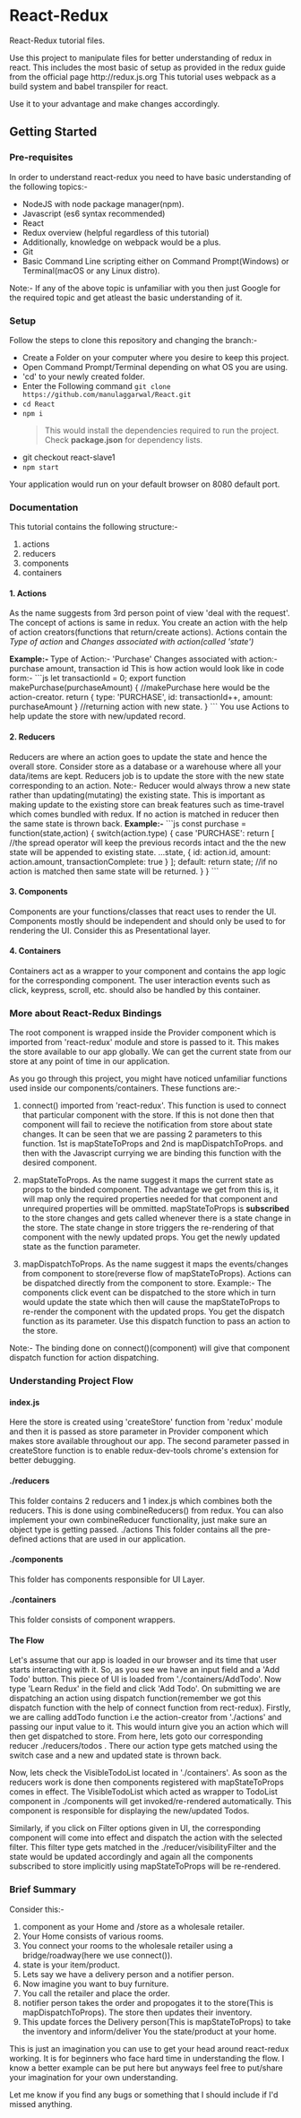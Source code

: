# React-Redux

React-Redux tutorial files.
<p>
Use this project to manipulate files for better understanding of redux in react. This includes the most basic of setup
as provided in the redux guide from the official page http://redux.js.org
This tutorial uses webpack as a build system and babel transpiler for react.

Use it to your advantage and make changes accordingly.
</p>

<h2>Getting Started</h2>

<h3>Pre-requisites</h3>

In order to understand react-redux you need to have basic understanding of the following topics:-
<ul>
  <li> NodeJS with node package manager(npm).
  <li> Javascript (es6 syntax recommended)
  <li> React
  <li> Redux overview (helpful regardless of this tutorial)
  <li> Additionally, knowledge on webpack would be a plus.
  <li> Git
  <li> Basic Command Line scripting either on Command Prompt(Windows) or Terminal(macOS or any Linux distro).
</ul>
Note:- If any of the above topic is unfamiliar with you then just Google for the required topic and get atleast the basic understanding of it.

<h3>Setup</h3>
<p>
  Follow the steps to clone this repository and changing the branch:-
  <ul>
    <li> Create a Folder on your computer where you desire to keep this project.
    <li> Open Command Prompt/Terminal depending on what OS you are using.
    <li> 'cd' to your newly created folder.
    <li> Enter the Following command <code>git clone https://github.com/manulaggarwal/React.git</code>
    <li> <code>cd React</code>
    <li> <code>npm i</code> <blockquote>This would install the dependencies required to run the project. Check <b>package.json</b> for dependency lists.</blockquote>
    <li> git checkout react-slave1
    <li> <code>npm start</code>
  </ul>
  Your application would run on your default browser on 8080 default port.
</p>

<h3>Documentation</h3>
<p>This tutorial contains the following structure:-</p>
<ol>
  <li> actions
  <li> reducers
  <li> components
  <li> containers
</ol>

<h4>1. Actions</h4>
<p>
  As the name suggests from 3rd person point of view 'deal with the request'. The concept of actions is same in redux.
  You create an action with the help of action creators(functions that return/create actions). 
  Actions contain the <i>Type of action</i> and <i>Changes associated with action(called 'state')</i>
</p>
  <b>Example:- </b>
  Type of Action:- 'Purchase'
  Changes associated with action:- purchase amount, transaction id
  This is how action would look like in code form:-
  ```js
  let transactionId = 0; 
  export function makePurchase(purchaseAmount) {   //makePurchase here would be the action-creator.
      return {
        type: 'PURCHASE',         
        id: transactionId++,
        amount: purchaseAmount 
      } //returning action with new state.
  }
  ```
  You use Actions to help update the store with new/updated record.
 
<h4>2. Reducers</h4>
  Reducers are where an action goes to update the state and hence the overall store. 
  Consider store as a database or a warehouse where all your data/items are kept.
  Reducers job is to update the store with the new state corresponding to an action.
  Note:- Reducer would always throw a new state rather than updating(mutating) the existing state. This is important as making update to the existing store can break features such as time-travel which comes bundled with redux.
  If no action is matched in reducer then the same state is thrown back.
  <b>Example:-</b>
  ```js
  const purchase = function(state,action) {
    switch(action.type) {
      case 'PURCHASE': return [           //the spread operator will keep the previous records intact and the the new state will be appended to existing state.
                          ...state,
                          {
                            id: action.id,
                            amount: action.amount,
                            transactionComplete: true
                          }
                       ];
      default: return state;        //if no action is matched then same state will be returned.
    }
  } 
  ```
<h4>3. Components</h4>
  Components are your functions/classes that react uses to render the UI. Components mostly should be independent and should only be used to for rendering the UI. Consider this as Presentational layer.
 
<h4>4. Containers</h4>
  Containers act as a wrapper to your component and contains the app logic for the corresponding component. The user interaction events such as click, keypress, scroll, etc. should also be handled by this container.

<h3>More about React-Redux Bindings</h3>

The root component is wrapped inside the Provider component which is imported from 'react-redux' module and store is passed to it. This makes the store available to our app globally. We can get the current state from our store at any point of time in our application.

As you go through this project, you might have noticed unfamiliar functions used inside our components/containers. These functions are:-

1. connect() imported from 'react-redux'. This function is used to connect that particular component with the store. If this is not done then that component will fail to recieve the notification from store about state changes. It can be seen that we are passing 2 parameters to this function. 1st is mapStateToProps and 2nd is mapDispatchToProps. and then with the Javascript currying we are binding this function with the desired component.

2. mapStateToProps. As the name suggest it maps the current state as props to the binded component. The advantage we get from this is, it will map only the required properties needed for that component and unrequired properties will be ommitted. mapStateToProps is <b>subscribed</b> to the store changes and gets called whenever there is a state change in the store. The state change in store triggers the re-rendering of that component with the newly updated props. You get the newly updated state as the function parameter.

3. mapDispatchToProps. As the name suggest it maps the events/changes from component to store(reverse flow of mapStateToProps). Actions can be dispatched directly from the component to store. Example:- The components click event can be dispatched to the store which in turn would update the state which then will cause the mapStateToProps to re-render the component with the updated props. You get the dispatch function as its parameter. Use this dispatch function to pass an action to the store.

Note:- The binding done on connect()(component) will give that component dispatch function for action dispatching.

<h3>Understanding Project Flow</h3>

<h4>index.js</h4>
Here the store is created using 'createStore' function from 'redux' module and then it is passed as store parameter in Provider component which makes store available throughout our app. The second parameter passed in createStore function is to enable redux-dev-tools chrome's extension for better debugging.

<h4>./reducers</h4>
This folder contains 2 reducers and 1 index.js which combines both the reducers. This is done using combineReducers() from redux. You can also implement your own combineReducer functionality, just make sure an object type is getting passed.

</h4>./actions</h4>
This folder contains all the pre-defined actions that are used in our application. 

<h4>./components</h4>
This folder has components responsible for UI Layer. 

<h4>./containers</h4>
This folder consists of component wrappers. 

<h4>The Flow</h4>
Let's assume that our app is loaded in our browser and its time that user starts interacting with it. 
So, as you see we have an input field and a 'Add Todo' button. This piece of UI is loaded from './containers/AddTodo'. 
Now type 'Learn Redux' in the field and click 'Add Todo'. On submitting we are dispatching an action using dispatch function(remember we got this dispatch function with the help of connect function from rect-redux). Firstly, we are calling addTodo function i.e the action-creator from './actions' and passing our input value to it. This would inturn give you an action which will then get dispatched to store. 
From here, lets goto our corresponding reducer ./reducers/todos . There our action type gets matched using the switch case and a new and updated state is thrown back.

Now, lets check the VisibleTodoList located in './containers'. As soon as the reducers work is done then components registered with mapStateToProps comes in effect. The VisibleTodoList which acted as wrapper to TodoList component in ./components will get invoked/re-rendered automatically. This component is responsible for displaying the new/updated Todos.

Similarly, if you click on Filter options given in UI, the corresponding component will come into effect and dispatch the action with the selected filter. This filter type gets matched in the ./reducer/visibilityFilter and the state would be updated accordingly and again all the components subscribed to store implicitly using mapStateToProps will be re-rendered.

<h3>Brief Summary</h3>
Consider this:-
<ol>
<li> <App> component as your Home and <Provider>/store as a wholesale retailer.
<li> Your Home consists of various rooms.
<li> You connect your rooms to the wholesale retailer using a bridge/roadway(here we use connect()).
<li> state is your item/product.
<li> Lets say we have a delivery person and a notifier person.
<li> Now imagine you want to buy furniture.
<li> You call the retailer and place the order.
<li> notifier person takes the order and propogates it to the store(This is mapDispatchToProps). The store then updates their inventory.
<li> This update forces the Delivery person(This is mapStateToProps) to take the inventory and inform/deliver You the state/product at your home.
  </ol>  
This is just an imagination you can use to get your head around react-redux working. It is for beginners who face hard time in understanding the flow. I know a better example can be put here but anyways feel free to put/share your imagination for your own understanding.

Let me know if you find any bugs or something that I should include if I'd missed anything.

